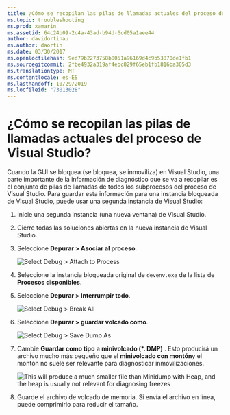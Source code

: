 ```yaml
---
title: ¿Cómo se recopilan las pilas de llamadas actuales del proceso de Visual Studio?
ms.topic: troubleshooting
ms.prod: xamarin
ms.assetid: 64c24b09-2c4a-43ad-b94d-6cd05a1aee44
author: davidortinau
ms.author: daortin
ms.date: 03/30/2017
ms.openlocfilehash: 9ed79b2273758b8051a96169d4c9b53870de1fb1
ms.sourcegitcommit: 2fbe4932a319af4ebc829f65eb1fb1816ba305d3
ms.translationtype: MT
ms.contentlocale: es-ES
ms.lasthandoff: 10/29/2019
ms.locfileid: "73013028"
---
```

# <a name="how-do-i-collect-the-current-call-stacks-of-the-visual-studio-process"></a>¿Cómo se recopilan las pilas de llamadas actuales del proceso de Visual Studio?

Cuando la GUI se bloquea (se bloquea, se inmoviliza) en Visual Studio, una parte importante de la información de diagnóstico que se va a recopilar es el conjunto de pilas de llamadas de todos los subprocesos del proceso de Visual Studio. Para guardar esta información para una instancia bloqueada de Visual Studio, puede usar una segunda instancia de Visual Studio:

1. Inicie una segunda instancia (una nueva ventana) de Visual Studio.

2. Cierre todas las soluciones abiertas en la nueva instancia de Visual Studio.

3. Seleccione **Depurar > Asociar al proceso**.

   ![](vs-callstack-images/image1.png "Select Debug > Attach to Process")

4. Seleccione la instancia bloqueada original de `devenv.exe` de la lista de **Procesos disponibles**.

5. Seleccione **Depurar > Interrumpir todo**.

   ![](vs-callstack-images/image2.png "Select Debug > Break All")

6. Seleccione **Depurar > guardar volcado como**.

   ![](vs-callstack-images/image3.png "Select Debug > Save Dump As")

7. Cambie **Guardar como tipo** a **minivolcado (\*. DMP)** . Esto producirá un archivo mucho más pequeño que el **minivolcado con montón**y el montón no suele ser relevante para diagnosticar inmovilizaciones.

   ![](vs-callstack-images/image4.png "This will produce a much smaller file than Minidump with Heap, and the heap is usually not relevant for diagnosing freezes")

8. Guarde el archivo de volcado de memoria. Si envía el archivo en línea, puede comprimirlo para reducir el tamaño.
